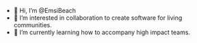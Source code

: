 - 👋 Hi, I’m @EmsiBeach
- 👀 I’m interested in collaboration to create software for living communities.
- 🌱 I’m currently learning how to accompany high impact teams.

<!---
EmsiBeach/EmsiBeach is a ✨ special ✨ repository because its `README.md` (this file) appears on your GitHub profile.
You can click the Preview link to take a look at your changes.
--->

